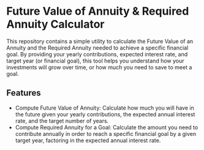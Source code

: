 # Future Value of Annuity & Required Annuity Calculator

This repository contains a simple utility to calculate the Future Value of an Annuity and the Required Annuity needed to achieve a specific financial goal. By providing your yearly contributions, expected interest rate, and target year (or financial goal), this tool helps you understand how your investments will grow over time, or how much you need to save to meet a goal.

## Features

- Compute Future Value of Annuity:
        Calculate how much you will have in the future given your yearly contributions, the expected annual interest rate, and the target number of years.
- Compute Required Annuity for a Goal:
        Calculate the amount you need to contribute annually in order to reach a specific financial goal by a given target year, factoring in the expected annual interest rate.
